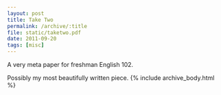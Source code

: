 ```yaml
---
layout: post
title: Take Two
permalink: /archive/:title
file: static/taketwo.pdf
date: 2011-09-20
tags: [misc]
---
```

A very meta paper for freshman English 102.

Possibly my most beautifully written piece.
{% include archive_body.html %}
